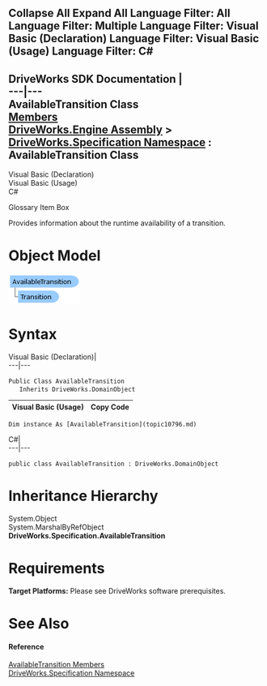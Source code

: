 Collapse All Expand All Language Filter: All  Language Filter: Multiple  Language Filter: Visual Basic (Declaration) Language Filter: Visual Basic (Usage) Language Filter: C#  
---  
DriveWorks SDK Documentation  |   
---|---  
AvailableTransition Class   
[Members](topic10797.md)   
[DriveWorks.Engine Assembly](topic2156.md) > [DriveWorks.Specification Namespace](topic10764.md) : AvailableTransition Class  
---  
  
Visual Basic (Declaration)    
Visual Basic (Usage)    
C# 

Glossary Item Box

Provides information about the runtime availability of a transition. 

# Object Model

![](dotnetdiagramimages/image546.png)

# Syntax

Visual Basic (Declaration)|   
---|---  
      
    
    Public Class AvailableTransition 
       Inherits DriveWorks.DomainObject  
  
Visual Basic (Usage)| Copy Code  
---|---  
      
    
    Dim instance As [AvailableTransition](topic10796.md)  
  
C#|   
---|---  
      
    
    public class AvailableTransition : DriveWorks.DomainObject   
  
# Inheritance Hierarchy

System.Object  
System.MarshalByRefObject  
**DriveWorks.Specification.AvailableTransition**  


# Requirements

**Target Platforms:** Please see DriveWorks software prerequisites.

# See Also

#### Reference

[AvailableTransition Members](topic10797.md)   
[DriveWorks.Specification Namespace](topic10764.md)


